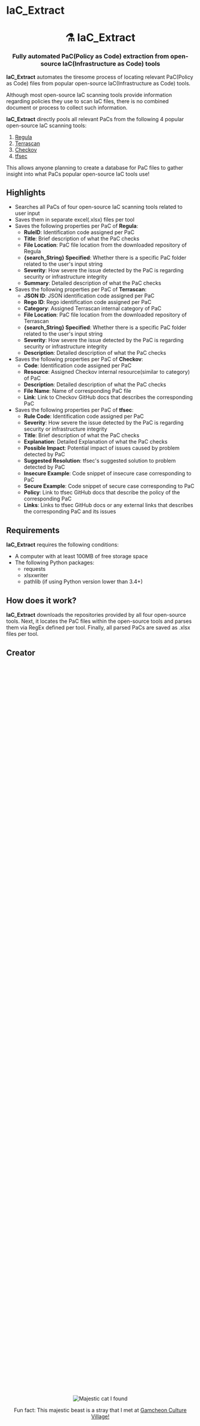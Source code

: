 # IaC_Extract

<h1 align="center" style="border-bottom: none;">⚗️ IaC_Extract</h1>
<h3 align="center">Fully automated PaC(Policy as Code) extraction from open-source IaC(Infrastructure as Code) tools</h3>

**IaC_Extract** automates the tiresome process of locating relevant PaC(Policy as Code) files from popular open-source IaC(Infrastructure as Code) tools.

Although most open-source IaC scanning tools provide information regarding policies they use to scan IaC files, there is no combined document or process to collect such information.

**IaC_Extract** directly pools all relevant PaCs from the following 4 popular open-source IaC scanning tools:
1. [Regula](https://github.com/fugue/regula)
2. [Terrascan](https://github.com/tenable/terrascan)
3. [Checkov](https://github.com/bridgecrewio/checkov)
4. [tfsec](https://github.com/aquasecurity/tfsec)

This allows anyone planning to create a database for PaC files to gather insight into what PaCs popular open-source IaC tools use!

## Highlights

- Searches all PaCs of four open-source IaC scanning tools related to user input
- Saves them in separate excel(.xlsx) files per tool
- Saves the following properties per PaC of **Regula**:
    - **RuleID**: Identification code assigned per PaC
    - **Title**: Brief description of what the PaC checks
    - **File Location**: PaC file location from the downloaded repository of Regula
    - **{search_String} Specified**: Whether there is a specific PaC folder related to the user's input string
    - **Severity**: How severe the issue detected by the PaC is regarding security or infrastructure integrity
    - **Summary**: Detailed description of what the PaC checks
- Saves the following properties per PaC of **Terrascan**:
    - **JSON ID**: JSON identification code assigned per PaC
    - **Rego ID**: Rego identification code assigned per PaC
    - **Category**: Assigned Terrascan internal category of PaC
    - **File Location**: PaC file location from the downloaded repository of Terrascan
    - **{search_String} Specified**: Whether there is a specific PaC folder related to the user's input string
    - **Severity**: How severe the issue detected by the PaC is regarding security or infrastructure integrity
    - **Description**: Detailed description of what the PaC checks
- Saves the following properties per PaC of **Checkov**:
    - **Code**: Identification code assigned per PaC
    - **Resource**: Assigned Checkov internal resource(similar to category) of PaC
    - **Description**: Detailed description of what the PaC checks
    - **File Name**: Name of corresponding PaC file
    - **Link**: Link to Checkov GitHub docs that describes the corresponding PaC
- Saves the following properties per PaC of **tfsec**:
    - **Rule Code**: Identification code assigned per PaC
    - **Severity**: How severe the issue detected by the PaC is regarding security or infrastructure integrity
    - **Title**: Brief description of what the PaC checks
    - **Explanation**: Detailed Explanation of what the PaC checks
    - **Possible Impact**: Potential impact of issues caused by problem detected by PaC
    - **Suggested Resolution**: tfsec's suggested solution to problem detected by PaC
    - **Insecure Example**: Code snippet of insecure case corresponding to PaC
    - **Secure Example**: Code snippet of secure case corresponding to PaC
    - **Policy**: Link to tfsec GitHub docs that describe the policy of the corresponding PaC
    - **Links**: Links to tfsec GitHub docs or any external links that describes the corresponding PaC and its issues
    

## Requirements

**IaC_Extract** requires the following conditions:

- A computer with at least 100MB of free storage space
- The following Python packages:
    - requests
    - xlsxwriter
    - pathlib (if using Python version lower than 3.4+)

## How does it work?

**IaC_Extract** downloads the repositories provided by all four open-source tools. 
Next, it locates the PaC files within the open-source tools and parses them via RegEx defined per tool.
Finally, all parsed PaCs are saved as .xlsx files per tool.

## Creator

<div align="center" style="display: flex; flex-direction: column; justify-content: center; align-items: center; text-align: center; height: 100vh; width: 100%;">
    <img src="https://github.com/hyuns9808.png?size=300" alt="Majestic cat I found" title="Majestic Cat" style="max-width: 100%; height: auto;">
    <p>Fun fact: This majestic beast is a stray that I met at <a href="https://maps.app.goo.gl/78d8uQ19jJc6BPx88">Gamcheon Culture Village!</a></p>
</div>

<h3 align="center">
    <a href="https://github.com/hyuns9808">Calvin(Hyunsoo) Yang</a>
</h3>
<h3 align="center">
    Check out my <a href="https://hyuns9808.github.io/">personal website!</a>
</h3>